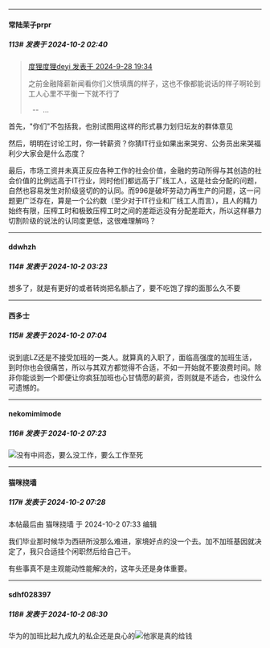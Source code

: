﻿
*****

####  常陆茉子prpr  
##### 113#       发表于 2024-10-2 02:40

<blockquote><a href="httphttps://bbs.saraba1st.com/2b/forum.php?mod=redirect&amp;goto=findpost&amp;pid=66332852&amp;ptid=2201047" target="_blank">度狸度狸deyi 发表于 2024-9-28 19:34</a>

之前金融降薪新闻看你们义愤填膺的样子，这也不像都能说话的样子啊轮到工人心里不平衡一下就不行了

  --  ...</blockquote>
首先，"你们"不包括我，也别试图用这样的形式暴力划归坛友的群体意见

然后，明明在讨论工时，你一转薪资？你猜IT行业如果出来哭穷、公务员出来哭福利少大家会是什么态度？

最后，市场工资并未真正反应各种工作的社会价值，金融的劳动所得与其创造的社会价值的比例远高于IT行业，同时他们都远高于厂线工人，这是社会分配的问题，自然也容易发生对阶级竖切的的认同。而996是破坏劳动力再生产的问题，这一问题更广泛存在，算是一个公约数（至少对于IT行业和厂线工人而言），且人的精力始终有限，压榨工时和极致压榨工时之间的差距远没有分配差距大，所以这样暴力切割阶级的说法的认同度更低，这很难理解吗？


*****

####  ddwhzh  
##### 114#       发表于 2024-10-2 03:23

想多了，就是有更好的或者转岗把名额占了，要不吃饱了撑的面那么久不要


*****

####  西多士  
##### 115#       发表于 2024-10-2 07:04

说到底LZ还是不接受加班的一类人。就算真的入职了，面临高强度的加班生活，到时你也会很痛苦，所以与其双方都觉得不合适，不如一开始就不要浪费时间。除非你能谈到一个即便让你疯狂加班也心甘情愿的薪资，否则就是不适合，也没什么可遗憾的。


*****

####  nekomimimode  
##### 116#       发表于 2024-10-2 07:23

<img src="https://static.saraba1st.com/image/smiley/face2017/067.png" referrerpolicy="no-referrer">没有中间态，要么没工作，要么工作至死


*****

####  猫咪挠墙  
##### 117#       发表于 2024-10-2 07:28

 本帖最后由 猫咪挠墙 于 2024-10-2 07:33 编辑 

我们毕业那时候华为西研所没那么难进，家境好点的没一个去。加不加班基因就决定了，我只合适挂个闲职然后给自己干。

有些事真不是主观能动性能解决的，这年头还是身体重要。


*****

####  sdhf028397  
##### 118#       发表于 2024-10-2 08:30

华为的加班比起九成九的私企还是良心的<img src="https://static.saraba1st.com/image/smiley/face2017/001.png" referrerpolicy="no-referrer">他家是真的给钱

